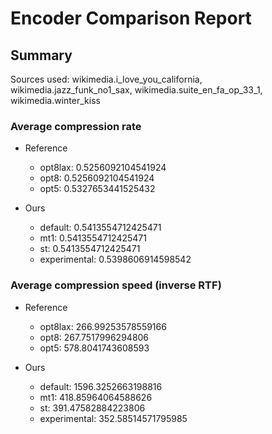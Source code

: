 
# Encoder Comparison Report

## Summary

Sources used: wikimedia.i_love_you_california, wikimedia.jazz_funk_no1_sax, wikimedia.suite_en_fa_op_33_1, wikimedia.winter_kiss

### Average compression rate

  - Reference
    - opt8lax: 0.5256092104541924
    - opt8: 0.5256092104541924
    - opt5: 0.5327653441525432

  - Ours
    - default: 0.5413554712425471
    - mt1: 0.5413554712425471
    - st: 0.5413554712425471
    - experimental: 0.5398606914598542


### Average compression speed (inverse RTF)
  - Reference
    - opt8lax: 266.99253578559166
    - opt8: 267.7517996294806
    - opt5: 578.8041743608593

  - Ours
    - default: 1596.3252663198816
    - mt1: 418.85964064588626
    - st: 391.47582884223806
    - experimental: 352.58514571795985



